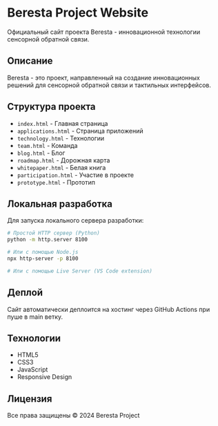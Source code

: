 # Beresta Project Website

Официальный сайт проекта Beresta - инновационной технологии сенсорной обратной связи.

## Описание

Beresta - это проект, направленный на создание инновационных решений для сенсорной обратной связи и тактильных интерфейсов.

## Структура проекта

- `index.html` - Главная страница
- `applications.html` - Страница приложений
- `technology.html` - Технологии
- `team.html` - Команда
- `blog.html` - Блог
- `roadmap.html` - Дорожная карта
- `whitepaper.html` - Белая книга
- `participation.html` - Участие в проекте
- `prototype.html` - Прототип

## Локальная разработка

Для запуска локального сервера разработки:

```bash
# Простой HTTP сервер (Python)
python -m http.server 8100

# Или с помощью Node.js
npx http-server -p 8100

# Или с помощью Live Server (VS Code extension)
```

## Деплой

Сайт автоматически деплоится на хостинг через GitHub Actions при пуше в main ветку.

## Технологии

- HTML5
- CSS3
- JavaScript
- Responsive Design

## Лицензия

Все права защищены © 2024 Beresta Project
